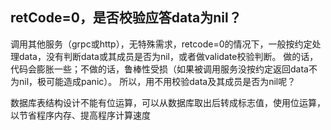 ## retCode=0，是否校验应答data为nil？
调用其他服务（grpc或http），无特殊需求，retcode=0的情况下，一般按约定处理data，没有判断data或其成员是否为nil，或者做validate校验判断。
做的话，代码会膨胀一些；不做的话，鲁棒性受损（如果被调用服务没按约定返回data不为nil，极可能造成panic）。
所以，用不用校验data及其成员是否为nil呢？

数据库表结构设计不能有位运算，可以从数据库取出后转成标志值，使用位运算，以节省程序内存、提高程序计算速度